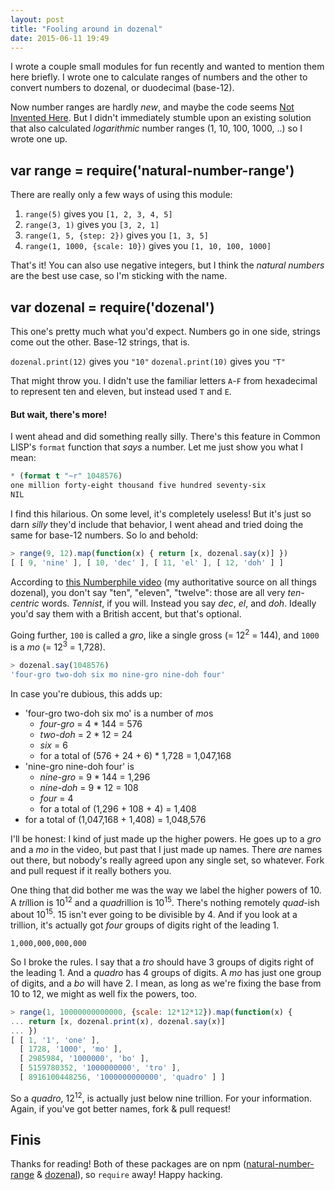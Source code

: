 ```yaml
---
layout: post
title: "Fooling around in dozenal"
date: 2015-06-11 19:49
---
```


I wrote a couple small modules for fun recently and wanted to mention them here briefly.  I wrote one to calculate ranges of numbers and the other to convert numbers to dozenal, or duodecimal (base-12).

Now number ranges are hardly *new*, and maybe the code seems [Not Invented Here][nih].  But I didn't immediately stumble upon an existing solution that also calculated *logarithmic* number ranges (1, 10, 100, 1000, ..) so I wrote one up.

## var range = require('natural-number-range')

There are really only a few ways of using this module:

1.  `range(5)` gives you `[1, 2, 3, 4, 5]`
1.  `range(3, 1)` gives you `[3, 2, 1]`
1.  `range(1, 5, {step: 2})` gives you `[1, 3, 5]`
1.  `range(1, 1000, {scale: 10})` gives you `[1, 10, 100, 1000]`

That's it!  You can also use negative integers, but I think the *natural numbers* are the best use case, so I'm sticking with the name.

## var dozenal = require('dozenal')

This one's pretty much what you'd expect.  Numbers go in one side, strings come out the other.  Base-12 strings, that is.

`dozenal.print(12)` gives you `"10"`
`dozenal.print(10)` gives you `"T"`

That might throw you.  I didn't use the familiar letters `A`-`F` from hexadecimal to represent ten and eleven, but instead used `T` and `E`.

#### But wait, there's more!

I went ahead and did something really silly.  There's this feature in Common LISP's `format` function that *says* a number.  Let me just show you what I mean:

~~~lisp
* (format t "~r" 1048576)
one million forty-eight thousand five hundred seventy-six
NIL
~~~

I find this hilarious.  On some level, it's completely useless!  But it's just so darn *silly* they'd include that behavior, I went ahead and tried doing the same for base-12 numbers.  So lo and behold:

~~~javascript
> range(9, 12).map(function(x) { return [x, dozenal.say(x)] })
[ [ 9, 'nine' ], [ 10, 'dec' ], [ 11, 'el' ], [ 12, 'doh' ] ]
~~~

According to [this Numberphile video][numberphile] (my authoritative source on all things dozenal), you don't say "ten", "eleven", "twelve": those are all very *ten-centric* words.  *Tennist*, if you will.  Instead you say *dec*, *el*, and *doh*.  Ideally you'd say them with a British accent, but that's optional.

Going further, `100` is called a *gro*, like a single gross (= 12<sup>2</sup> = 144), and `1000` is a *mo* (= 12<sup>3</sup> = 1,728).

~~~javascript
> dozenal.say(1048576)
'four-gro two-doh six mo nine-gro nine-doh four'
~~~

In case you're dubious, this adds up:

-  'four-gro two-doh six mo' is a number of *mo*s
   - *four-gro* = 4 * 144 = 576
   - *two-doh* = 2 * 12 = 24
   - *six* = 6
   - for a total of (576 + 24 + 6) * 1,728 = 1,047,168
-  'nine-gro nine-doh four' is
   - *nine-gro* = 9 * 144 = 1,296
   - *nine-doh* = 9 * 12 = 108
   - *four* = 4
   - for a total of (1,296 + 108 + 4) = 1,408
- for a total of (1,047,168 + 1,408) = 1,048,576

I'll be honest: I kind of just made up the higher powers.  He goes up to a *gro* and a *mo* in the video, but past that I just made up names.  There *are* names out there, but nobody's really agreed upon any single set, so whatever.  Fork and pull request if it really bothers you.

One thing that did bother me was the way we label the higher powers of 10.  A *tri*llion is 10<sup>12</sup> and a *quad*rillion is 10<sup>15</sup>.  There's nothing remotely *quad*-ish about 10<sup>15</sup>.  15 isn't ever going to be divisible by 4.  And if you look at a trillion, it's actually got *four* groups of digits right of the leading 1.

~~~
1,000,000,000,000
~~~

So I broke the rules.  I say that a *tro* should have 3 groups of digits right of the leading 1.  And a *quadro* has 4 groups of digits.  A *mo* has just one group of digits, and a *bo* will have 2.  I mean, as long as we're fixing the base from 10 to 12, we might as well fix the powers, too.

~~~javascript
> range(1, 10000000000000, {scale: 12*12*12}).map(function(x) {
... return [x, dozenal.print(x), dozenal.say(x)]
... })
[ [ 1, '1', 'one' ],
  [ 1728, '1000', 'mo' ],
  [ 2985984, '1000000', 'bo' ],
  [ 5159780352, '1000000000', 'tro' ],
  [ 8916100448256, '1000000000000', 'quadro' ] ]
~~~

So a *quadro*, 12<sup>12</sup>, is actually just below nine trillion.  For your information.  Again, if you've got better names, fork & pull request!

## Finis

Thanks for reading!  Both of these packages are on npm ([natural-number-range][npm-nrr] & [dozenal][npm-d]), so `require` away!  Happy hacking.

[numberphile]: https://www.youtube.com/watch?v=U6xJfP7-HCc
[npm-nrr]: https://www.npmjs.com/package/natural-number-range
[npm-d]: https://www.npmjs.com/package/dozenal
[nih]: https://en.wikipedia.org/wiki/Not_invented_here
